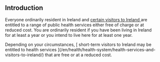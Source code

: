 ##  Introduction

Everyone ordinarily resident in Ireland and [ certain visitors to Ireland
](/en/health/health-system/health-services-and-visitors-to-ireland/) are
entitled to a range of public health services either free of charge or at
reduced cost. You are ordinarily resident if you have been living in Ireland
for at least a year or you intend to live here for at least one year.

Depending on your circumstances, [ short-term visitors to Ireland may be
entitled to health services ](/en/health/health-system/health-services-and-
visitors-to-ireland/) that are free or at a reduced cost.
